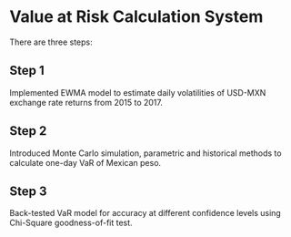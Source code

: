 # Value at Risk Calculation System
There are three steps:

## Step 1
Implemented EWMA model to estimate daily volatilities of USD-MXN exchange rate returns from 2015 to 2017.

## Step 2
Introduced Monte Carlo simulation, parametric and historical methods to calculate one-day VaR of Mexican peso.

## Step 3
Back-tested VaR model for accuracy at different confidence levels using Chi-Square goodness-of-fit test.

